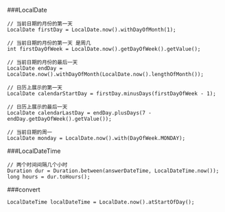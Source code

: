###LocalDate

    // 当前日期的月份的第一天
    LocalDate firstDay = LocalDate.now().withDayOfMonth(1);

    // 当前日期的月份的第一天 是周几
    int firstDayOfWeek = LocalDate.now().getDayOfWeek().getValue();

    // 当前日期的月份的最后一天
    LocalDate endDay = LocalDate.now().withDayOfMonth(LocalDate.now().lengthOfMonth());

    // 日历上展示的第一天
    LocalDate calendarStartDay = firstDay.minusDays(firstDayOfWeek - 1);

    // 日历上展示的最后一天
    LocalDate calendarLastDay = endDay.plusDays(7 - endDay.getDayOfWeek().getValue());

    // 当前日期的周一
    LocalDate monday = LocalDate.now().with(DayOfWeek.MONDAY);
	
	
###LocalDateTime

	// 两个时间间隔几个小时
	Duration dur = Duration.between(answerDateTime, LocalDateTime.now());
	long hours = dur.toHours();
	
###convert

	LocalDateTime localDateTime = LocalDate.now().atStartOfDay();	
